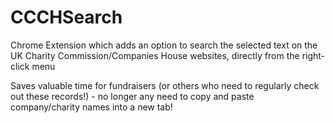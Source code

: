 # CCCHSearch
Chrome Extension which adds an option to search the selected text on the UK Charity Commission/Companies House websites, directly from the right-click menu

Saves valuable time for fundraisers (or others who need to regularly check out these records!) - no longer any need to copy and paste company/charity names into a new tab!
